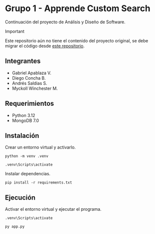 # Grupo 1 - Apprende Custom Search

Continuación del proyecto de Análisis y Diseño de Software.

> [!IMPORTANT]
> Este repositorio aún no tiene el contenido del proyecto original, se debe migrar el código desde [este repositorio](https://github.com/JoseMiGuerrero16/Proyecto-INF236-Grupo10).

## Integrantes

- Gabriel Apablaza V.
- Diego Concha B.
- Andrés Saldias S.
- Myckoll Winchester M.

## Requerimientos

- Python 3.12
- MongoDB 7.0

## Instalación

Crear un entorno virtual y activarlo.

```
python -m venv .venv
```

```
.venv\Scripts\activate
```

Instalar dependencias.

```
pip install -r requirements.txt
```

## Ejecución

Activar el entorno virtual y ejecutar el programa.

```
.venv\Scripts\activate
```

```
py app.py
```
